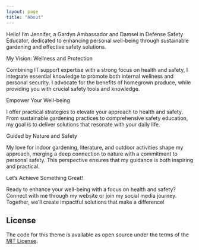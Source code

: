 ```yaml
---
layout: page
title: "About"
---
```

Hello! I’m Jennifer, a Gardyn Ambassador and Damsel in Defense Safety Educator, dedicated to enhancing personal well-being through sustainable gardening and effective safety solutions.

My Vision: Wellness and Protection

Combining IT support expertise with a strong focus on health and safety, I integrate essential knowledge to promote both internal wellness and personal security. I advocate for the benefits of homegrown produce, while providing you with crucial safety tools and knowledge.

Empower Your Well-being

I offer practical strategies to elevate your approach to health and safety. From sustainable gardening practices to comprehensive safety education, my goal is to deliver solutions that resonate with your daily life.

Guided by Nature and Safety

My love for indoor gardening, literature, and outdoor activities shape my approach, merging a deep connection to nature with a commitment to personal safety. This perspective ensures that my guidance is both inspiring and practical.

Let’s Achieve Something Great!

Ready to enhance your well-being with a focus on health and safety? Connect with me through my website or join my social media journey. Together, we’ll create impactful solutions that make a difference!

## License

The code for this theme is available as open source under the terms of the [MIT License](https://opensource.org/licenses/MIT).
